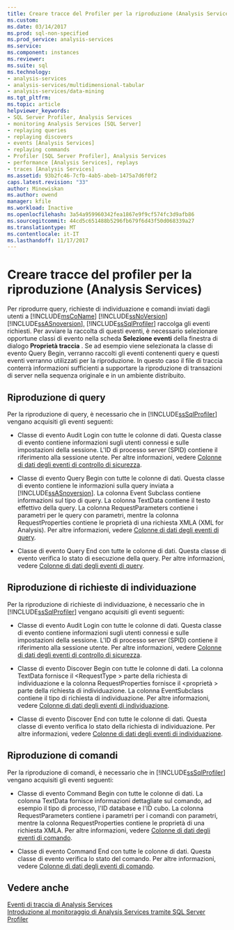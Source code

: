 ```yaml
---
title: Creare tracce del Profiler per la riproduzione (Analysis Services) | Documenti Microsoft
ms.custom: 
ms.date: 03/14/2017
ms.prod: sql-non-specified
ms.prod_service: analysis-services
ms.service: 
ms.component: instances
ms.reviewer: 
ms.suite: sql
ms.technology:
- analysis-services
- analysis-services/multidimensional-tabular
- analysis-services/data-mining
ms.tgt_pltfrm: 
ms.topic: article
helpviewer_keywords:
- SQL Server Profiler, Analysis Services
- monitoring Analysis Services [SQL Server]
- replaying queries
- replaying discovers
- events [Analysis Services]
- replaying commands
- Profiler [SQL Server Profiler], Analysis Services
- performance [Analysis Services], replays
- traces [Analysis Services]
ms.assetid: 93b2fc46-7cfb-4ab5-abeb-1475a7d6f0f2
caps.latest.revision: "33"
author: Minewiskan
ms.author: owend
manager: kfile
ms.workload: Inactive
ms.openlocfilehash: 3a54a959960342fea1867e9f9cf574fc3d9afb86
ms.sourcegitcommit: 44cd5c651488b5296fb679f6d43f50d068339a27
ms.translationtype: MT
ms.contentlocale: it-IT
ms.lasthandoff: 11/17/2017
---
```

# <a name="create-profiler-traces-for-replay-analysis-services"></a>Creare tracce del profiler per la riproduzione (Analysis Services)
  Per riprodurre query, richieste di individuazione e comandi inviati dagli utenti a [!INCLUDE[msCoName](../../includes/msconame-md.md)] [!INCLUDE[ssNoVersion](../../includes/ssnoversion-md.md)] [!INCLUDE[ssASnoversion](../../includes/ssasnoversion-md.md)], [!INCLUDE[ssSqlProfiler](../../includes/sssqlprofiler-md.md)] raccolga gli eventi richiesti. Per avviare la raccolta di questi eventi, è necessario selezionare opportune classi di evento nella scheda **Selezione eventi** della finestra di dialogo **Proprietà traccia** . Se ad esempio viene selezionata la classe di evento Query Begin, verranno raccolti gli eventi contenenti query e questi eventi verranno utilizzati per la riproduzione. In questo caso il file di traccia conterrà informazioni sufficienti a supportare la riproduzione di transazioni di server nella sequenza originale e in un ambiente distribuito.  
  
## <a name="replay-for-queries"></a>Riproduzione di query  
 Per la riproduzione di query, è necessario che in [!INCLUDE[ssSqlProfiler](../../includes/sssqlprofiler-md.md)] vengano acquisiti gli eventi seguenti:  
  
-   Classe di evento Audit Login con tutte le colonne di dati. Questa classe di evento contiene informazioni sugli utenti connessi e sulle impostazioni della sessione. L'ID di processo server (SPID) contiene il riferimento alla sessione utente. Per altre informazioni, vedere [Colonne di dati degli eventi di controllo di sicurezza](../../analysis-services/trace-events/security-audit-data-columns.md).  
  
-   Classe di evento Query Begin con tutte le colonne di dati. Questa classe di evento contiene le informazioni sulla query inviata a [!INCLUDE[ssASnoversion](../../includes/ssasnoversion-md.md)]. La colonna Event Subclass contiene informazioni sul tipo di query. La colonna TextData contiene il testo effettivo della query. La colonna RequestParameters contiene i parametri per le query con parametri, mentre la colonna RequestProperties contiene le proprietà di una richiesta XMLA (XML for Analysis). Per altre informazioni, vedere [Colonne di dati degli eventi di query](../../analysis-services/trace-events/queries-events-data-columns.md).  
  
-   Classe di evento Query End con tutte le colonne di dati. Questa classe di evento verifica lo stato di esecuzione della query. Per altre informazioni, vedere [Colonne di dati degli eventi di query](../../analysis-services/trace-events/queries-events-data-columns.md).  
  
## <a name="replay-for-discovers"></a>Riproduzione di richieste di individuazione  
 Per la riproduzione di richieste di individuazione, è necessario che in [!INCLUDE[ssSqlProfiler](../../includes/sssqlprofiler-md.md)] vengano acquisiti gli eventi seguenti:  
  
-   Classe di evento Audit Login con tutte le colonne di dati. Questa classe di evento contiene informazioni sugli utenti connessi e sulle impostazioni della sessione. L'ID di processo server (SPID) contiene il riferimento alla sessione utente. Per altre informazioni, vedere [Colonne di dati degli eventi di controllo di sicurezza](../../analysis-services/trace-events/security-audit-data-columns.md).  
  
-   Classe di evento Discover Begin con tutte le colonne di dati. La colonna TextData fornisce il \<RequestType > parte della richiesta di individuazione e la colonna RequestProperties fornisce il \<proprietà > parte della richiesta di individuazione. La colonna EventSubclass contiene il tipo di richiesta di individuazione. Per altre informazioni, vedere [Colonne di dati degli eventi di individuazione](../../analysis-services/trace-events/discover-events-data-columns.md).  
  
-   Classe di evento Discover End con tutte le colonne di dati. Questa classe di evento verifica lo stato della richiesta di individuazione. Per altre informazioni, vedere [Colonne di dati degli eventi di individuazione](../../analysis-services/trace-events/discover-events-data-columns.md).  
  
## <a name="replay-for-commands"></a>Riproduzione di comandi  
 Per la riproduzione di comandi, è necessario che in [!INCLUDE[ssSqlProfiler](../../includes/sssqlprofiler-md.md)] vengano acquisiti gli eventi seguenti:  
  
-   Classe di evento Command Begin con tutte le colonne di dati. La colonna TextData fornisce informazioni dettagliate sul comando, ad esempio il tipo di processo, l'ID database e l'ID cubo. La colonna RequestParameters contiene i parametri per i comandi con parametri, mentre la colonna RequestProperties contiene le proprietà di una richiesta XMLA. Per altre informazioni, vedere [Colonne di dati degli eventi di comando](../../analysis-services/trace-events/command-events-data-columns.md).  
  
-   Classe di evento Command End con tutte le colonne di dati. Questa classe di evento verifica lo stato del comando. Per altre informazioni, vedere [Colonne di dati degli eventi di comando](../../analysis-services/trace-events/command-events-data-columns.md).  
  
## <a name="see-also"></a>Vedere anche  
 [Eventi di traccia di Analysis Services](../../analysis-services/trace-events/analysis-services-trace-events.md)   
 [Introduzione al monitoraggio di Analysis Services tramite SQL Server Profiler](../../analysis-services/instances/introduction-to-monitoring-analysis-services-with-sql-server-profiler.md)  
  
  
